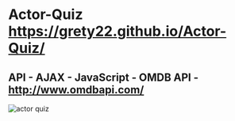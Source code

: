 # Actor-Quiz https://grety22.github.io/Actor-Quiz/
## API - AJAX - JavaScript - OMDB API - http://www.omdbapi.com/
![actor quiz](https://user-images.githubusercontent.com/23240307/42920451-aac83ea4-8ae4-11e8-903c-80e01aba4742.png)
